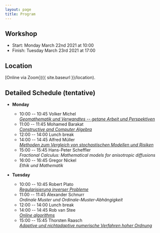 ```yaml
---
layout: page
title: Program
---
```


<!--[Click to download as PDF](/Meeting-2021/Meeting-2021.pdf)-->

## Workshop
* Start: Monday March 22nd 2021 at 10:00
* Finish: Tuesday March 23rd 2021 at 17:00

## Location
[Online via Zoom]({{ site.baseurl }}/location).


## Detailed Schedule (tentative)

- **Monday**
  * 10:00 -- 10:45 Volker Michel <br>
    [*Geomathematik und Verwandtes -- getane Arbeit und Perspektiven*](https://u-si.de/wROep)
  * 11:00 -- 11:45 Mohamed Barakat <br>
    [*Constructive and Computer Algebra*](https://u-si.de/qsOHW)
  * 12:00 -- 14:00 Lunch break
  * 14:00 -- 14:45 Alfred Müller <br>
    [*Methoden zum Vergleich von stochastischen Modellen und Risiken*](https://u-si.de/glwyQ)
  * 15:00 -- 15:45 Hans-Peter Scheffler <br>
    *Fractional Calculus: Mathematical models for anisotropic diffusions*
  * 16:00 -- 16:45 Gregor Nickel <br>
    *Ethik und Mathematik*

- **Tuesday**
  * 10:00 -- 10:45 Robert Plato <br>
    [*Regularisierung inverser Probleme*](https://u-si.de/Tam5u)
  * 11:00 -- 11:45 Alexander Schnurr <br>
    *Ordinale Muster und Ordinale-Muster-Abhängigkeit*
  * 12:00 -- 14:00 Lunch break
  * 14:00 -- 14:45 Rob van Stee <br>
    [*Online algorithms*](https://u-si.de/9VRty)
  * 15:00 -- 15:45 Thorsten Raasch <br>
    [*Adaptive und nichtadaptive numerische Verfahren hoher Ordnung*](https://u-si.de/eAKpn)
